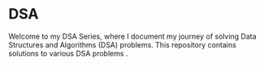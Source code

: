 # DSA
Welcome to my DSA Series, where I document my journey of solving Data Structures and Algorithms (DSA) problems. This repository contains solutions to various DSA problems .
